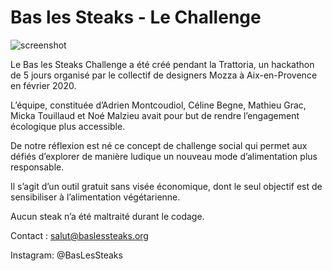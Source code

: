 # Bas les Steaks - Le Challenge

![screenshot](https://user-images.githubusercontent.com/23556987/82469966-05841b00-9ac5-11ea-9f6c-eb37b3e98e74.png)

Le Bas les Steaks Challenge a été créé pendant la Trattoria, un hackathon de 5 jours organisé par le collectif de designers Mozza à Aix-en-Provence en février 2020.

L’équipe, constituée d’Adrien Montcoudiol, Céline Begne, Mathieu Grac, Micka Touillaud et Noé Malzieu avait pour but de rendre l’engagement écologique plus accessible.

De notre réflexion est né ce concept de challenge social qui permet aux défiés d’explorer de manière ludique un nouveau mode d’alimentation plus responsable.

Il s’agit d’un outil gratuit sans visée économique, dont le seul objectif est de sensibiliser à l’alimentation végétarienne.

Aucun steak n’a été maltraité durant le codage.

Contact : salut@baslessteaks.org

Instagram: @BasLesSteaks
